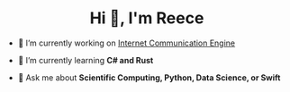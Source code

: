 <h1 align="center">Hi 👋, I'm Reece</h1>

- 🔭 I’m currently working on [Internet Communication Engine](https://github.com/zeroc-ice)

- 🌱 I’m currently learning **C# and Rust**

- 💬 Ask me about **Scientific Computing, Python, Data Science, or Swift**
